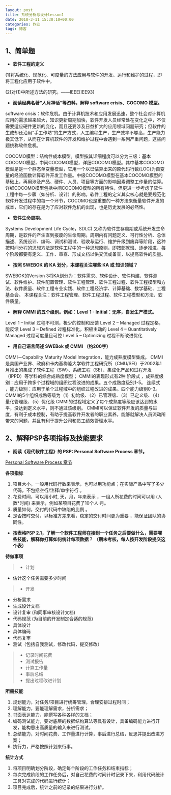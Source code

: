 ```yaml
---
layout: post
title: 系统分析与设计lesson1
date: 2018-3-11 15:30:10+00:00
categories: 作业
tags: 博客
---
```



## 1、简单题
 - **软件工程的定义**

(1)将系统化、规范化、可度量的方法应用与软件的开发、运行和维护的过程，即将工程化应用于软件中。

(2)对(1)中所述方法的研究。——IEEE[IEE93]
 - **阅读经典名著“人月神话”等资料，解释 software crisis、COCOMO 模型。**

 software crisis：软件危机。由于计算机技术和应用发展迅速，整个社会对计算机应用的需求越来越大，知识更新周期加快，软件开发人员经常处在变化之中，不仅需要适应硬件更新的变化，而且还要涉及日益扩大的应用领域问题研究；但软件的生成却还沿用“手工作坊”的生产方式，人工编程生产，生产效率不够高，生产能力极其低下，从而在计算机软件的开发和维护过程中会遇到一系列严重问题，这些问题统称软件危机。

 COCOMO模型：结构性成本模型。模型按其详细程度可以分为三级：基本COCOMO模型，中间COCOMO模型，详细COCOMO模型。其中基本COCOMO模型是是一个静态单变量模型，它用一个以已估算出来的原代码行数(LOC)为自变量的经验函数计算软件开发工作量。中级COCOMO模型在基本COCOMO模型的基础上，再用涉及产品、硬件、人员、项目等方面的影响因素调整工作量的估算。详细COCOMO模型包括中间COCOMO模型的所有特性，但更进一步考虑了软件工程中每一步骤（如分析、设计）的影响。软件工程的定义其实核心就是要规范化软件开发过程中的每一个环节，COCOMO也是重要的一种方法来衡量软件开发的成本，它们的存在是为了应对软件危机的出现，也是历史发展的必然性。 
 - **软件生命周期。**
 
 Systems Development Life Cycle，SDLC) 又称为软件生存周期或系统开发生命周期，是软件的产生直到报废的生命周期。周期内有问题定义、可行性分析、总体描述、系统设计、编码、调试和测试、验收与运行、维护升级到废弃等阶段，这种按时间分程的思想方法是软件工程中的一种思想原则，即按部就班、逐步推进，每个阶段都要有定义、工作、审查、形成文档以供交流或备查，以提高软件的质量。
 - **按照 SWEBOK 的 KA 划分，本课程关注哪些 KA 或 知识领域？**
 
 SWEBOK的Version 3将KA划分为：软件需求、软件设计、软件构建、软件测试、软件维护、软件配置管理、软件工程管理、软件工程过程、软件工程模型和方法、软件质量、软件工程专业实践、软件工程经济学、计算基础、数学基础、工程基金会。
 本课程关注：软件工程管理、软件工程过程、软件工程模型和方法、软件质量。
 - **解释 CMMI 的五个级别。例如：Level 1 - Initial：无序，自发生产模式。**
 
Level 1 – Initial 过程不可测，极少的控制和反馈 
Level 2 – Managed 过程定格，能反馈 
Level 3 – Defined 过程标准化，积极主动的 
Level 4 – Quantitatively Managed 过程可度量且可控 
Level 5 – Optimizing 过程不断改进优化
 - **用自己语言简述 SWEBok 或 CMMI （约200字）**
 
 CMMI－Capability Maturity Model Integration，能力成熟度模型集成。
  CMMI是美国产业界、政府和卡内基梅隆大学软件工程研究所（CMU/SEI）于2002年1月推出的集成了软件工程（SW）、系统工程（SE）、集成化产品和过程开发（IPPD）等学科的综合成熟度模型；
  CMMI的表现形式有2种
阶段式 ，成熟度级别：应用于跨多个过程域的组织过程改进的成果。五个成熟度级别1-5。 
 连续式 ，能力级别：应用于单个过程域中的组织过程改进的成果。四个能力级别0-3。
 CMMI的5个组织成熟等级为（1）初始级、（2）已管理级、（3）已定义级、（4）量化管理级、（5）优化级
 CMMI的过程域定义了每个成熟度等级应该达到的水平，没达到定义水平，则不通过该级别。
  CMMI可以保证软件开发的质量与进度，有利于成本控制，有助于提高软件开发者的职业素养，能够就解决人员流动所带来的问题，并且有利于提升公司和员工绩效管理水平。

## 2、解释PSP各项指标及技能要求

 - **阅读《现代软件工程》的 PSP: Personal Software Process 章节。**
 
 [Personal Software Process 章节](http://www.cnblogs.com/xinz/archive/2011/11/27/2265425.html)

**各项指标**
1. 项目大小，一般用代码行数来表示，也可以用功能点；在实际产品中写了多少代码，不包括空行/注释/单字符行 。
2. 花费时间，可以用小时, 天，月，年来表示 ，一组人所花费的时间可以用 (人数*时间) 来表示，例如某项目花费了10个人·月。
3. 质量如何，交付的代码中缺陷的比例 。
4. 是否按时交付，以标准方差来看，稳定的交付时间更为重要 ，能保证团队的协同性。
 - **按表格PSP 2.1，了解一个软件工程师在接到一个任务之后要做什么，需要哪些技能，解释你打算如何统计每项数据？ （期末考核，每人按开发阶段提交这个表）**
 
 **待做事项**
 >- 计划
  * 估计这个任务需要多少时间
>- 开发
  * 分析需求
  * 生成设计文档
  * 设计复审 (和同事审核设计文档)
  * 代码规范 (为目前的开发制定合适的规范)
  * 具体设计
  * 具体编码
  * 代码复审
  * 测试（包括自我测试，修改代码，提交修改）
>- 记录时间花费
>- 测试报告
>- 计算工作量
>- 事后总结
>- 提出过程改进计划

**所需技能**
1. 规划能力，对任务/项目进行统筹管理，合理安排过程时间；
2. 理解能力，要能理解需求，分析需求；
3. 书面表达能力，能撰写各种各样的文档；
4. 编码测试能力，要对底层的数据结构算法等具有设计，具备编码能力进行开发，能构思出高质量的输入来进行测试。
5. 总结能力，对时间花费、工作量进行计算，事后进行总结，反思并提出改进方案；
6. 执行力，严格按照计划来行事。
 

**统计方式**
1. 将项目明确划分阶段，确定每个阶段的工作任务和结束指标；
2. 每次完成阶段的工作任务后，对自己花费的时间计时记录下来，利用代码统计工具对完成的代码进行统计；
3. 项目完成后，统计之前的记录的结果进行分析。
 